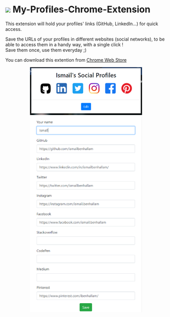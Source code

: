 # <img src="https://user-images.githubusercontent.com/36603897/125962426-6350ac6b-36a8-4bef-86dc-704d4afb261c.png" width="40"/> My-Profiles-Chrome-Extension

This extension will hold your profiles' links (GitHub, LinkedIn...) for quick access.

Save the URLs of your profiles in different websites (social networks), to be able to access them in a handy way,  with a single click !  
Save them once, use them everyday ;)

You can download this extention from [Chrome Web Store](https://chrome.google.com/webstore/detail/my-profiles/cglodpgmmhfodebodfpmhgjpjkglpecf)

<p align="center">
  <img src="screenshots/2.png" width="350" alt="Screenshot 2" /><br/>
  <img src="./screenshots/1.png" width="350" alt="Screenshot 1" />
</p>
